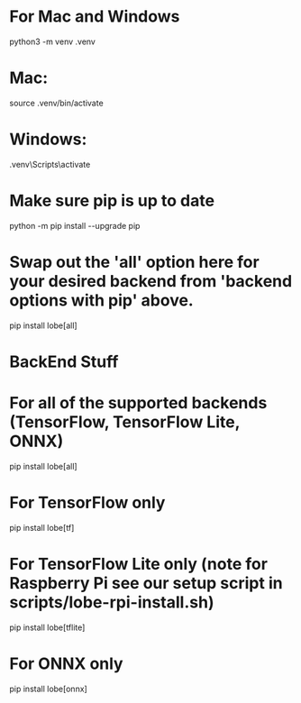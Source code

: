 # For Mac and Windows

python3 -m venv .venv

# Mac:
source .venv/bin/activate

# Windows:
.venv\Scripts\activate

# Make sure pip is up to date
python -m pip install --upgrade pip
# Swap out the 'all' option here for your desired backend from 'backend options with pip' above.
pip install lobe[all]


# BackEnd Stuff

# For all of the supported backends (TensorFlow, TensorFlow Lite, ONNX)
pip install lobe[all]

# For TensorFlow only
pip install lobe[tf]

# For TensorFlow Lite only (note for Raspberry Pi see our setup script in scripts/lobe-rpi-install.sh)
pip install lobe[tflite]

# For ONNX only
pip install lobe[onnx]